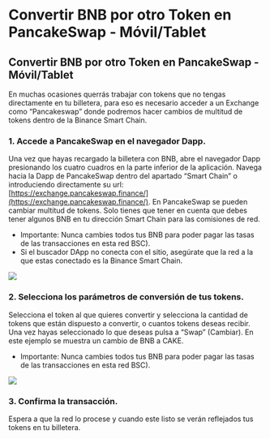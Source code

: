 # Convertir BNB por otro Token en PancakeSwap - Móvil/Tablet

## Convertir BNB por otro Token en PancakeSwap - Móvil/Tablet

En muchas ocasiones querrás trabajar con tokens que no tengas directamente en tu billetera, para eso es necesario acceder a un Exchange como “Pancakeswap” donde podremos hacer cambios de multitud de tokens dentro de la Binance Smart Chain.

### 1. Accede a PancakeSwap en el navegador Dapp.

Una vez que hayas recargado la billetera con BNB, abre el navegador Dapp presionando los cuatro cuadros en la parte inferior de la aplicación. Navega hacia la Dapp de PancakeSwap dentro del apartado “Smart Chain” o introduciendo directamente su url: [https://exchange.pancakeswap.finance/](https://exchange.pancakeswap.finance/). En PancakeSwap se pueden cambiar multitud de tokens. Solo tienes que tener en cuenta que debes tener algunos BNB en tu dirección Smart Chain para las comisiones de red.

* Importante: Nunca cambies todos tus BNB para poder pagar las tasas de las transacciones en esta red BSC\).
* Si el buscador DApp no conecta con el sitio, asegúrate que la red a la que estas conectado es la Binance Smart Chain. 



![](https://user-images.githubusercontent.com/79335891/108876369-6f09fa80-75fe-11eb-9bdb-0fc4f36fd108.png)

### 

### 2. Selecciona los parámetros de conversión de tus tokens.

Selecciona el token al que quieres convertir y selecciona la cantidad de tokens que están dispuesto a convertir, o cuantos tokens deseas recibir. Una vez hayas seleccionado lo que deseas pulsa a “Swap” \(Cambiar\). En este ejemplo se muestra un cambio de BNB a CAKE.

* Importante: Nunca cambies todos tus BNB para poder pagar las tasas de las transacciones en esta red BSC\).

![](https://user-images.githubusercontent.com/79335891/108876373-6f09fa80-75fe-11eb-8116-dfe4c74b5b4c.png)

### 

### 3. Confirma la transacción.

Espera a que la red lo procese y cuando este listo se verán reflejados tus tokens en tu billetera.

